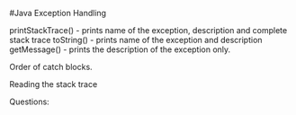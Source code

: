 #Java Exception Handling


printStackTrace() - prints name of the exception, description and complete stack trace
toString() - prints name of the exception and description
getMessage() - prints the description of the exception only.

Order of catch blocks.

Reading the stack trace

Questions:
